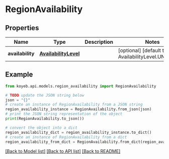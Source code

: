 # RegionAvailability


## Properties

Name | Type | Description | Notes
------------ | ------------- | ------------- | -------------
**availability** | [**AvailabilityLevel**](AvailabilityLevel.md) |  | [optional] [default to AvailabilityLevel.UNKNOWN]

## Example

```python
from koyeb.api.models.region_availability import RegionAvailability

# TODO update the JSON string below
json = "{}"
# create an instance of RegionAvailability from a JSON string
region_availability_instance = RegionAvailability.from_json(json)
# print the JSON string representation of the object
print(RegionAvailability.to_json())

# convert the object into a dict
region_availability_dict = region_availability_instance.to_dict()
# create an instance of RegionAvailability from a dict
region_availability_from_dict = RegionAvailability.from_dict(region_availability_dict)
```
[[Back to Model list]](../README.md#documentation-for-models) [[Back to API list]](../README.md#documentation-for-api-endpoints) [[Back to README]](../README.md)


